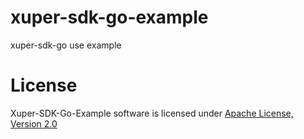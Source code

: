 # xuper-sdk-go-example
xuper-sdk-go use example


# License
Xuper-SDK-Go-Example software is licensed under [Apache License, Version 2.0](https://github.com/xuperchain/xuper-sdk-go-example/blob/master/LICENSE)
